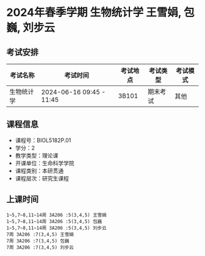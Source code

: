 # 2024年春季学期 生物统计学 王雪娟, 包巍, 刘步云




## 考试安排

| 考试名称 | 考试时间 | 考试地点 | 考试类型 | 考试模式 |
| -------- | -------- | -------- | -------- | -------- |
| 生物统计学 | 2024-06-16 09:45 - 11:45 | 3B101 | 期末考试 | 其他 |





## 课程信息

- 课程号：BIOL5182P.01
- 学分：2
- 教学类型：理论课
- 开课单位：生命科学学院
- 课程类别：本研贯通
- 课程层次：研究生课程

## 上课时间

```
1~5,7~8,11~14周 3A206 :5(3,4,5) 王雪娟
1~5,7~8,11~14周 3A206 :5(3,4,5) 包巍
1~5,7~8,11~14周 3A206 :5(3,4,5) 刘步云
7周 3A206 :7(3,4,5) 王雪娟
7周 3A206 :7(3,4,5) 包巍
7周 3A206 :7(3,4,5) 刘步云
```

